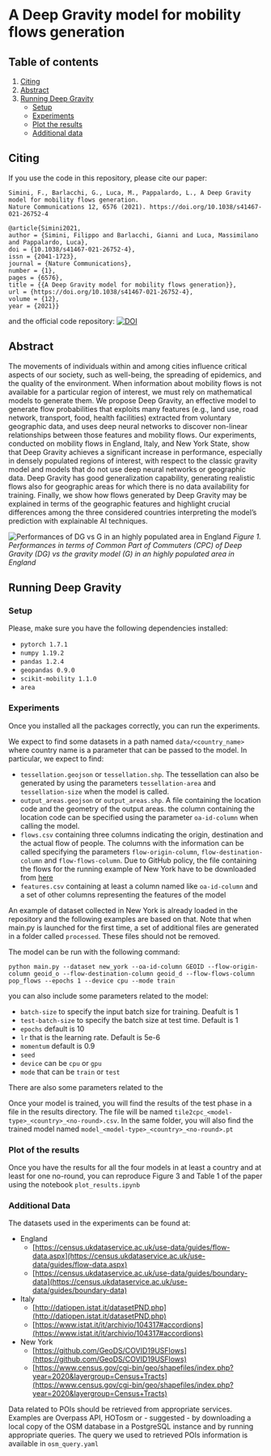 # A Deep Gravity model for mobility flows generation

## Table of contents
1. [Citing](#citing)
2. [Abstract](#abstract)
3. [Running Deep Gravity](#running)
	  - [Setup](#setup)
	  - [Experiments](#experiments)
    - [Plot the results](#plot)
    - [Additional data](#additional_data)


<a id='citing'></a>
## Citing

If you use the code in this repository, please cite our paper:

```
Simini, F., Barlacchi, G., Luca, M., Pappalardo, L., A Deep Gravity model for mobility flows generation. 
Nature Communications 12, 6576 (2021). https://doi.org/10.1038/s41467-021-26752-4
```

```
@article{Simini2021,
author = {Simini, Filippo and Barlacchi, Gianni and Luca, Massimilano and Pappalardo, Luca},
doi = {10.1038/s41467-021-26752-4},
issn = {2041-1723},
journal = {Nature Communications},
number = {1},
pages = {6576},
title = {{A Deep Gravity model for mobility flows generation}},
url = {https://doi.org/10.1038/s41467-021-26752-4},
volume = {12},
year = {2021}}
```

and the official code repository: [![DOI](https://zenodo.org/badge/379271033.svg)](https://zenodo.org/badge/latestdoi/379271033)

<a id='abstract'></a>
## Abstract
The movements of individuals within and among cities influence critical aspects of our society, such as well-being, the spreading of epidemics, and the quality of the environment. When information about mobility flows is not available for a particular region of interest, we must rely on mathematical models to generate them. We propose Deep Gravity, an effective model to generate flow probabilities that exploits many features (e.g., land use, road network, transport, food, health facilities) extracted from voluntary geographic data, and uses deep neural networks to discover non-linear relationships between those features and mobility flows. Our experiments, conducted on mobility flows in England, Italy, and New York State, show that Deep Gravity achieves a significant increase in performance, especially in densely populated regions of interest, with respect to the classic gravity model and models that do not use deep neural networks or geographic data. Deep Gravity has good generalization capability, generating realistic flows also for geographic areas for which there is no data availability for training. Finally, we show how flows generated by Deep Gravity may be explained in terms of the geographic features and highlight crucial differences among the three considered countries interpreting the model’s prediction with explainable AI techniques.

![Performances of DG vs G in an highly populated area in England](https://github.com/scikit-mobility/DeepGravity/blob/master/imgs/plot.png?raw=true)
_Figure 1. Performances in terms of Common Part of Commuters (CPC) of Deep Gravity (DG) vs the gravity model (G) in an highly populated area in England_

<a id='running'></a>
## Running Deep Gravity

<a id='setup'></a>
### Setup

Please, make sure you have the following dependencies installed:

- `pytorch 1.7.1`
- `numpy 1.19.2`
- `pandas 1.2.4`
- `geopandas 0.9.0`
- `scikit-mobility 1.1.0`
- `area`

<a id='experiments'></a>
### Experiments

Once you installed all the packages correctly, you can run the experiments.

We expect to find some datasets in a path named `data/<country_name>` where country name is a parameter that can be passed to the model. In particular, we expect to find:

- `tessellation.geojson` or `tessellation.shp`. The tessellation can also be generated by using the parameters `tessellation-area` and `tessellation-size` when the model is called.
- `output_areas.geojson` or `output_areas.shp`. A file containing the location code and the geometry of the output areas. the column containing the location code can be specified using the parameter `oa-id-column` when calling the model.
- `flows.csv` containing three columns indicating the origin, destination and the actual flow of people. The columns with the information can be called specifying the parameters `flow-origin-column`, `flow-destination-column` and `flow-flows-column`. Due to GitHub policy, the file containing the flows for the running example of New York have to be downloaded from [here](here)
- `features.csv` containing at least a column named like `oa-id-column` and a set of other columns representing the features of the model

An example of dataset collected in New York is already loaded in the repository and the following examples are based on that. Note that when main.py is launched for the first time, a set of additional files are generated in a folder called `processed`. These files should not be removed.

The model can be run with the following command:

`python main.py --dataset new_york --oa-id-column GEOID --flow-origin-column geoid_o --flow-destination-column geoid_d --flow-flows-column pop_flows --epochs 1 --device cpu --mode train`

you can also include some parameters related to the model:

- `batch-size` to specify the input batch size for training. Deafult is 1 
- `test-batch-size` to specify the batch size at test time. Default is 1
- `epochs` default is 10 
- `lr` that is the learning rate. Default is 5e-6 
- `momentum`  default is 0.9
- `seed` 
- `device` can be `cpu` or `gpu` 
- `mode` that can be `train` or `test` 

There are also some parameters related to the 

Once your model is trained, you will find the results of the test phase in a file in the results directory. The file will be named `tile2cpc_<model-type>_<country>_<no-round>.csv`. In the same folder, you will also find the trained model named `model_<model-type>_<country>_<no-round>.pt`

<a id='plot'></a>
### Plot of the results

Once you have the results for all the four models in at least a country and at least for one no-round, you can reproduce Figure 3 and Table 1 of the paper using the notebook `plot_results.ipynb`

<a id='additional_data'></a>
### Additional Data

The datasets used in the experiments can be found at:
- England
  - [https://census.ukdataservice.ac.uk/use-data/guides/flow-data.aspx](https://census.ukdataservice.ac.uk/use-data/guides/flow-data.aspx)
  - [https://census.ukdataservice.ac.uk/use-data/guides/boundary-data](https://census.ukdataservice.ac.uk/use-data/guides/boundary-data)
- Italy
  - [http://datiopen.istat.it/datasetPND.php](http://datiopen.istat.it/datasetPND.php)
  - [https://www.istat.it/it/archivio/104317#accordions](https://www.istat.it/it/archivio/104317#accordions)
- New York
  - [https://github.com/GeoDS/COVID19USFlows](https://github.com/GeoDS/COVID19USFlows)
  - [https://www.census.gov/cgi-bin/geo/shapefiles/index.php?year=2020&layergroup=Census+Tracts](https://www.census.gov/cgi-bin/geo/shapefiles/index.php?year=2020&layergroup=Census+Tracts)

Data related to POIs should be retrieved from appropriate services. Examples are Overpass API, HOTosm or - suggested - by downloading a local copy of the OSM database in a PostgreSQL instance and by running appropriate queries. The query we used to retrieved POIs information is available in `osm_query.yaml`

